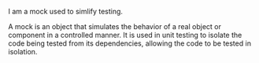 I am a mock used to simlify testing.
	
A mock is an object that simulates the behavior of a real object or component in a controlled manner. It is used in unit testing to isolate the code being tested from its dependencies, allowing the code to be tested in isolation.